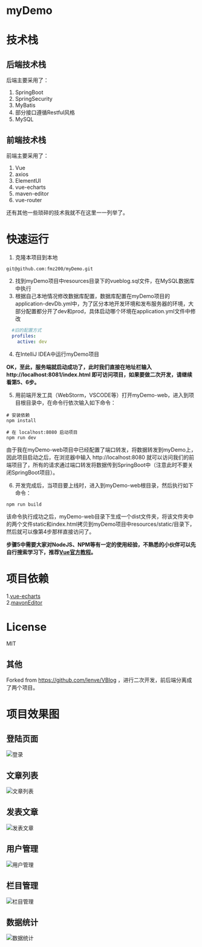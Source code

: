 # myDemo

# 技术栈

## 后端技术栈

后端主要采用了：

1. SpringBoot  
2. SpringSecurity  
3. MyBatis  
4. 部分接口遵循Restful风格  
5. MySQL

## 前端技术栈

前端主要采用了：

1. Vue  
2. axios  
3. ElementUI  
4. vue-echarts  
5. maven-editor  
6. vue-router

还有其他一些琐碎的技术我就不在这里一一列举了。

# 快速运行

1. 克隆本项目到本地
```
git@github.com:fmz200/myDemo.git
```
2. 找到myDemo项目中resources目录下的vueblog.sql文件，在MySQL数据库中执行  
3. 根据自己本地情况修改数据库配置，数据库配置在myDemo项目的application-devDb.yml中，为了区分本地开发环境和发布服务器的环境，大部分配置都分开了dev和prod，具体启动哪个环境在application.yml文件中修改
```yml
  #旧的配置方式
  profiles:
    active: dev
```
4. 在IntelliJ IDEA中运行myDemo项目

**OK，至此，服务端就启动成功了，此时我们直接在地址栏输入 http://localhost:8081/index.html 即可访问项目，如果要做二次开发，请继续看第5、6步。**

5. 用前端开发工具（WebStorm，VSCODE等）打开myDemo-web，进入到项目根目录中，在命令行依次输入如下命令：

```
# 安装依赖
npm install

# 在 localhost:8080 启动项目
npm run dev
```  

由于我在myDemo-web项目中已经配置了端口转发，将数据转发到myDemo上，因此项目启动之后，在浏览器中输入 http://localhost:8080 就可以访问我们的前端项目了，所有的请求通过端口转发将数据传到SpringBoot中（注意此时不要关闭SpringBoot项目）。

6. 开发完成后，当项目要上线时，进入到myDemo-web根目录，然后执行如下命令：

```
npm run build
```  

该命令执行成功之后，myDemo-web目录下生成一个dist文件夹，将该文件夹中的两个文件static和index.html拷贝到myDemo项目中resources/static/目录下，然后就可以像第4步那样直接访问了。


**步骤5中需要大家对NodeJS、NPM等有一定的使用经验，不熟悉的小伙伴可以先自行搜索学习下，推荐[Vue官方教程](https://cn.vuejs.org/v2/guide/)。**


# 项目依赖

1.[vue-echarts](https://github.com/Justineo/vue-echarts)  
2.[mavonEditor](https://github.com/hinesboy/mavonEditor)

# License

MIT

## 其他

Forked from https://github.com/lenve/VBlog ，进行二次开发，前后端分离成了两个项目。

# 项目效果图

## 登陆页面

![登录](https://raw.githubusercontent.com/fmz200/myDemo/master/myDemo-web/doc/login.png)

## 文章列表

![文章列表](https://raw.githubusercontent.com/fmz200/myDemo/master/myDemo-web/doc/article.png)

## 发表文章

![发表文章](https://raw.githubusercontent.com/fmz200/myDemo/master/myDemo-web/doc/post.png)

## 用户管理

![用户管理](https://raw.githubusercontent.com/fmz200/myDemo/master/myDemo-web/doc/usermana.png)

## 栏目管理

![栏目管理](https://raw.githubusercontent.com/fmz200/myDemo/master/myDemo-web/doc/category.png)

## 数据统计

![数据统计](https://raw.githubusercontent.com/fmz200/myDemo/master/myDemo-web/doc/datastatistics.png)
